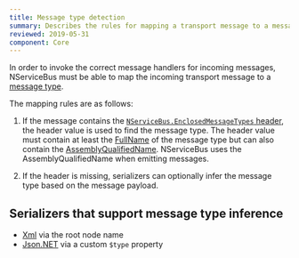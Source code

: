 ```yaml
---
title: Message type detection
summary: Describes the rules for mapping a transport message to a message type
reviewed: 2019-05-31
component: Core
---
```


In order to invoke the correct message handlers for incoming messages, NServiceBus must be able to map the incoming transport message to a [message type](/nservicebus/messaging/messages-events-commands.md).

The mapping rules are as follows:

1. If the message contains the [`NServiceBus.EnclosedMessageTypes` header](/nservicebus/messaging/headers.md#serialization-headers-nservicebus-enclosedmessagetypes), the header value is used to find the message type. The header value must contain at least the [FullName](https://docs.microsoft.com/en-us/dotnet/api/system.type.fullname) of the message type but can also contain the [AssemblyQualifiedName](https://docs.microsoft.com/en-us/dotnet/api/system.type.assemblyqualifiedname). NServiceBus uses the AssemblyQualifiedName when emitting messages.

1. If the header is missing, serializers can optionally infer the message type based on the message payload.

## Serializers that support message type inference

* [Xml](/nservicebus/serialization/xml.md#inferring-message-type-from-root-node-name) via the root node name
* [Json.NET](/nservicebus/serialization/newtonsoft.md#inferring-message-type-from-type) via a custom `$type` property
